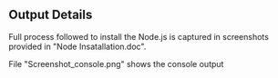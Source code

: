 ## Output Details
Full process followed to install the Node.js is captured in screenshots provided in "Node Insatallation.doc".

File "Screenshot_console.png" shows the console output
